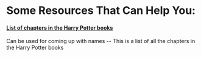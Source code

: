 # Some Resources That Can Help You:

#### [List of chapters in the Harry Potter books](https://harrypotter.fandom.com/wiki/List_of_chapters_in_the_Harry_Potter_books)
  Can be used for coming up with names -- This is a list of all the chapters in the Harry Potter books
